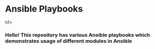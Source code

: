 <h1> Ansible Playbooks </h1>h1>

<h3> Hello! This repository has various Ansible playbooks which demonstrates usage of different modules in Ansible </h3>
